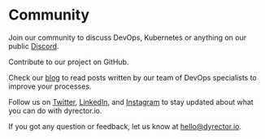 # Community

Join our community to discuss DevOps, Kubernetes or anything on our public [Discord](https://discord.com/invite/hMyT9cbYFD).

Contribute to our project on GitHub.

Check our [blog](https://blog.dyrector.io/) to read posts written by our team of DevOps specialists to improve your processes.

Follow us on [Twitter](https://twitter.com/dyrectorio), [LinkedIn](https://www.linkedin.com/company/dyrectorio/), and [Instagram](https://www.instagram.com/dyrectorio/) to stay updated about what you can do with dyrector.io.

If you got any question or feedback, let us know at [hello@dyrector.io](mailto:hello@dyrector.io).
